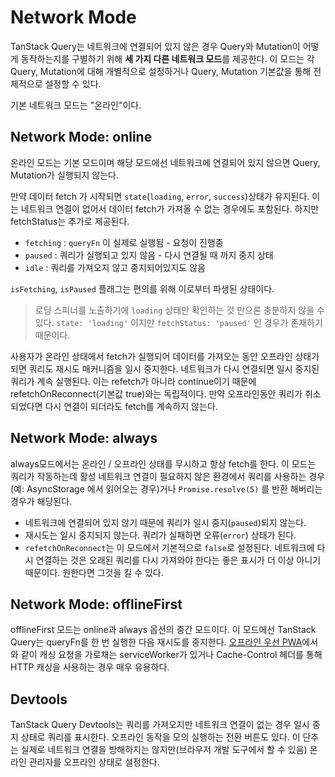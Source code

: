 # Network Mode

TanStack Query는 네트워크에 연결되어 있지 않은 경우 Query와 Mutation이 어떻게 동작하는지를 구별하기 위해 **세 가지 다른 네트워크 모드**를 제공한다.
이 모드는 각 Query, Mutation에 대해 개별적으로 설정하거나 Query, Mutation 기본값을 통해 전체적으로 설정할 수 있다.

기본 네트워크 모드는 "온라인"이다.

## Network Mode: online

온라인 모드는 기본 모드이며 해당 모드에선 네트워크에 연결되어 있지 않으면 Query, Mutation가 실행되지 않는다.

만약 데이터 fetch 가 시작되면 `state`(`loading`, `error`, `success`)상태가 유지된다. 이는 네트워크 연결이 없어서 데이터 fetch가 가져올 수 없는 경우에도 포함된다.
하지만 fetchStatus는 추가로 제공된다.

- `fetching` : `queryFn` 이 실제로 실행됨 - 요청이 진행중
- `paused` : 쿼리가 실행되고 있지 않음 - 다시 연결될 때 까지 중지 상태
- `idle` : 쿼리를 가져오지 않고 중지되어있지도 않음

`isFetching`, `isPaused` 플래그는 편의를 위해 이로부터 파생된 상태이다.

> 로딩 스피너를 노출하기에 `loading` 상태만 확인하는 것 만으론 충분하지 않을 수 있다. `state: 'loading'` 이지만 `fetchStatus: 'paused'` 인 경우가 존재하기 때문이다.

사용자가 온라인 상태에서 fetch가 실행되어 데이터를 가져오는 동안 오프라인 상태가 되면 쿼리도 재시도 매커니즘을 일시 중지한다. 네트워크가 다시 연결되면 일시 중지된 쿼리가 계속 실행된다.
이는 refetch가 아니라 continue이기 때문에 refetchOnReconnect(기본값 true)와는 독립적이다. 만약 오프라인동안 쿼리가 취소되었다면 다시 연결이 되더라도 fetch를 계속하지 않는다.

## Network Mode: always

always모드에서는 온라인 / 오프라인 상태를 무시하고 항상 fetch를 한다. 이 모드는 쿼리가 작동하는데 활성 네트워크 연결이 필요하지 않은 환경에서 쿼리를 사용하는 경우(예: AsyncStorage 에서 읽어오는 경우)거나 `Promise.resolve(5)` 를 반환 해버리는 경우가 해당된다.

- 네트워크에 연결되어 있지 않기 때문에 쿼리가 일시 중지(`paused`)되지 않는다.
- 재시도는 일시 중지되지 않는다. 쿼리가 실패하면 오류(`error`) 상태가 된다.
- `refetchOnReconnect`는 이 모드에서 기본적으로 `false`로 설정된다. 네트워크에 다시 연결하는 것은 오래된 쿼리를 다시 가져와야 한다는 좋은 표시가 더 이상 아니기 때문이다. 원한다면 그것을 킬 수 있다.

## Network Mode: offlineFirst

offlineFirst 모드는 online과 always 옵션의 중간 모드이다.
이 모드에선 TanStack Query는 queryFn를 한 번 실행한 다음 재시도를 중지한다.
[오프라인 우선 PWA](https://developer.mozilla.org/en-US/docs/Web/Progressive_web_apps/Offline_Service_workers)에서와 같이 캐싱 요청을 가로채는 serviceWorker가 있거나 Cache-Control 헤더를 통해 HTTP 캐싱을 사용하는 경우 매우 유용하다.

## Devtools

TanStack Query Devtools는 쿼리를 가져오지만 네트워크 연결이 없는 경우 일시 중지 상태로 쿼리를 표시한다. 오프라인 동작을 모의 실행하는 전환 버튼도 있다. 이 단추는 실제로 네트워크 연결을 방해하지는 않지만(브라우저 개발 도구에서 할 수 있음) 온라인 관리자를 오프라인 상태로 설정한다.
